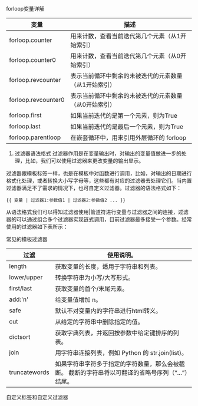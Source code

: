 
forloop变量详解

| 变量 | 描述|
|------|-----|
| forloop.counter	| 用来计数，查看当前迭代第几个元素（从1开始索引）|
| forloop.counter0	|用来计数，查看当前迭代第几个元素（从0开始索引） |
|forloop.revcounter	|表示当前循环中剩余的未被迭代的元素数量（从1开始索引）|
|forloop.revcounter0	|表示当前循环中剩余的未被迭代的元素数量（从0开始索引）|
|forloop.first	|如果当前迭代的是第一个元素，则为True|
|forloop.last |	如果当前迭代的是最后一个元素，则为True|
|forloop.parentloop |在嵌套循环中，用来引用外层循环的 forloop|


1. 过滤器语法格式
过滤器作用是在变量输出时，对输出的变量值做进一步的处理，比如，我们可以使用过滤器来更改变量的输出显示。

过滤器跟模板标签一样，也是在模板中对函数进行调用，比如，对输出的日期进行格式化处理，或者转换大小写字母等，这些都有对应的过滤器去处理它们。当内置过滤器满足不了需求的情况下，也可自定义过滤器。过滤器的语法格式如下：

```{{ 变量 | 过滤器1:参数值1 | 过滤器2:参数值2 ... }}```

从语法格式我们可以得知过滤器使用|管道符进行变量与过滤器之间的连接，过滤器的可以通过组合多个过滤器实现链式调用，目前过滤器最多接受一个参数。经常使用的过滤器如下表所示：

常见的模板过滤器

| 过滤 | 使用说明。|
|------|-----|
|length	|获取变量的长度，适用于字符串和列表。
|lower/upper|	转换字符串为小写/大写形式。
|first/last|	获取变量的首个/末尾元素。
|add:'n'	|给变量值增加 n。
|safe	|默认不对变量内的字符串进行html转义。
|cut	|从给定的字符串中删除指定的值。
|dictsort	|获取字典列表，并返回按参数中给定键排序的列表。
|join	|用字符串连接列表，例如 Python 的 str.join(list)。
|truncatewords	|如果字符串字符多于指定的字符数量，那么会被截断。 截断的字符串将以可翻译的省略号序列（“...”）结尾。


自定义标签和自定义过滤器